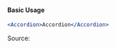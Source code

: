 #### Basic Usage

```jsx
<Accordion>Accordion</Accordion>
```

Source:

```js { "file": "./Accordion.js" }
```
